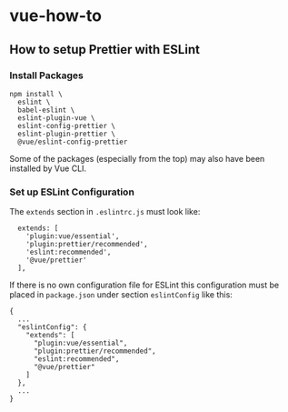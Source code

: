 # vue-how-to

## How to setup Prettier with ESLint

### Install Packages

```
npm install \
  eslint \
  babel-eslint \
  eslint-plugin-vue \
  eslint-config-prettier \
  eslint-plugin-prettier \
  @vue/eslint-config-prettier
```

Some of the packages (especially from the top) may also have been installed by Vue CLI.

### Set up ESLint Configuration

The `extends` section in `.eslintrc.js` must look like:

```
  extends: [
    'plugin:vue/essential',
    'plugin:prettier/recommended',
    'eslint:recommended',
    '@vue/prettier'
  ],
```

If there is no own configuration file for ESLint this configuration must be placed in `package.json` under section `eslintConfig` like this:

```
{
  ...
  "eslintConfig": {
    "extends": [
      "plugin:vue/essential",
      "plugin:prettier/recommended",
      "eslint:recommended",
      "@vue/prettier"
    ]
  },
  ...
}
```
